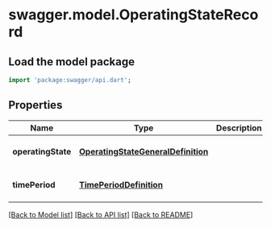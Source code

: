 # swagger.model.OperatingStateRecord

## Load the model package
```dart
import 'package:swagger/api.dart';
```

## Properties
Name | Type | Description | Notes
------------ | ------------- | ------------- | -------------
**operatingState** | [**OperatingStateGeneralDefinition**](OperatingStateGeneralDefinition.md) |  | [optional] [default to null]
**timePeriod** | [**TimePeriodDefinition**](TimePeriodDefinition.md) |  | [optional] [default to null]

[[Back to Model list]](../README.md#documentation-for-models) [[Back to API list]](../README.md#documentation-for-api-endpoints) [[Back to README]](../README.md)


